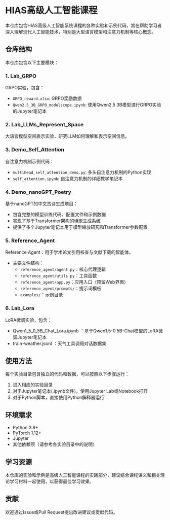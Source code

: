 # HIAS高级人工智能课程

本仓库包含HIAS高级人工智能系统课程的各种实验和示例代码，旨在帮助学习者深入理解现代人工智能技术，特别是大型语言模型和注意力机制等核心概念。

## 仓库结构

本仓库包含以下主要模块：

### 1. Lab_GRPO
GRPO实验，包含：
- `GRPO_reward.xlsx`: GRPO奖励数据
- `Qwen2.5_3B_GRPO_modelscope.ipynb`: 使用Qwen2.5 3B模型进行GRPO实验的Jupyter笔记本

### 2. Lab_LLMs_Represent_Space
大语言模型空间表示实验，研究LLM如何理解和表示空间信息。

### 3. Demo_Self_Attention
自注意力机制示例代码：
- `multihead_self_attention_demo.py`: 多头自注意力机制的Python实现
- `self_attention.ipynb`: 自注意力机制的详细教学笔记本

### 4. Demo_nanoGPT_Poetry
基于nanoGPT的中文古诗生成项目：
- 包含完整的模型训练代码、配置文件和示例数据
- 实现了基于Transformer架构的诗歌生成系统
- 提供了多个Jupyter笔记本用于模型缩放研究和Transformer参数配置

### 5. Reference_Agent
Reference Agent：用于学术论文引用核查与文献下载的智能体。
- 主要文件结构：
  - `reference_agent/agent.py`：核心代理逻辑
  - `reference_agent/utils.py`：工具函数
  - `reference_agent/app.py`：应用入口（预留Web界面）
  - `reference_agent/prompts/`：提示词模板
  - `examples/`：示例目录
 
### 6. Lab_Lora
LoRA微调实验，包含：
- Qwen1_5_0_5B_Chat_Lora.ipynb ：基于Qwen1.5-0.5B-Chat模型的LoRA微调Jupyter笔记本
- train-weather.jsonl ：天气工具调用对话数据集

## 使用方法

每个实验目录包含独立的代码和数据，可以按照以下步骤运行：

1. 进入相应的实验目录
2. 对于Jupyter笔记本(.ipynb文件)，使用Jupyter Lab或Notebook打开
3. 对于Python脚本，直接使用Python解释器运行

## 环境需求

- Python 3.8+
- PyTorch 1.12+
- Jupyter
- 其他依赖项（请参考各实验目录中的说明）

## 学习资源

本仓库的实验和示例是高级人工智能课程的实践部分，建议结合课程讲义和相关理论学习材料一起使用，以获得最佳学习效果。

## 贡献

欢迎通过Issue或Pull Request提出改进建议或贡献代码。 
